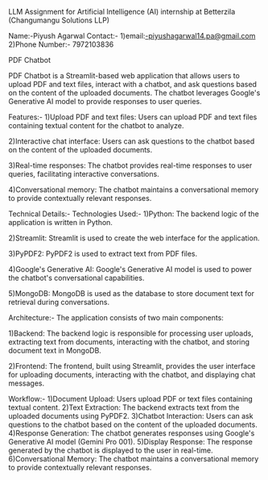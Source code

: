 LLM Assignment for Artificial Intelligence (AI) internship at Betterzila (Changumangu Solutions LLP)

Name:-Piyush Agarwal
Contact:- 
 1)email:-piyushagarwal14.pa@gmail.com
 2)Phone Number:- 7972103836

PDF Chatbot

PDF Chatbot is a Streamlit-based web application that allows users to upload PDF and text files, interact with a chatbot, and ask questions based on the content of the uploaded documents. The chatbot leverages Google's Generative AI model to provide responses to user queries.

Features:-
1)Upload PDF and text files: Users can upload PDF and text files containing textual content for the chatbot to analyze.

2)Interactive chat interface: Users can ask questions to the chatbot based on the content of the uploaded documents.

3)Real-time responses: The chatbot provides real-time responses to user queries, facilitating interactive conversations.

4)Conversational memory: The chatbot maintains a conversational memory to provide contextually relevant responses.

Technical Details:-
Technologies Used:-
1)Python: The backend logic of the application is written in Python.

2)Streamlit: Streamlit is used to create the web interface for the application.

3)PyPDF2: PyPDF2 is used to extract text from PDF files.

4)Google's Generative AI: Google's Generative AI model is used to power the chatbot's conversational capabilities.

5)MongoDB: MongoDB is used as the database to store document text for retrieval during conversations.

Architecture:-
The application consists of two main components:

1)Backend: The backend logic is responsible for processing user uploads, extracting text from documents, interacting with the chatbot, and storing document text in MongoDB.

2)Frontend: The frontend, built using Streamlit, provides the user interface for uploading documents, interacting with the chatbot, and displaying chat messages.

Workflow:-
1)Document Upload: Users upload PDF or text files containing textual content.
2)Text Extraction: The backend extracts text from the uploaded documents using PyPDF2.
3)Chatbot Interaction: Users can ask questions to the chatbot based on the content of the uploaded documents.
4)Response Generation: The chatbot generates responses using Google's Generative AI model (Gemini Pro 001).
5)Display Response: The response generated by the chatbot is displayed to the user in real-time.
6)Conversational Memory: The chatbot maintains a conversational memory to provide contextually relevant responses.
